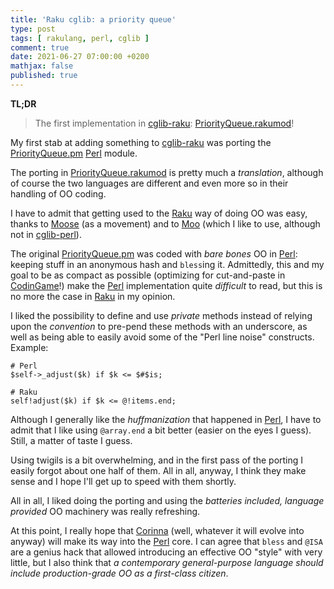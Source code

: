 ```yaml
---
title: 'Raku cglib: a priority queue'
type: post
tags: [ rakulang, perl, cglib ]
comment: true
date: 2021-06-27 07:00:00 +0200
mathjax: false
published: true
---
```


**TL;DR**

> The first implementation in [cglib-raku][]: [PriorityQueue.rakumod][]!

My first stab at adding something to [cglib-raku][] was porting the
[PriorityQueue.pm][] [Perl][] module.

The porting in [PriorityQueue.rakumod][] is pretty much a *translation*,
although of course the two languages are different and even more so in
their handling of OO coding.

I have to admit that getting used to the [Raku][] way of doing OO was
easy, thanks to [Moose][] (as a movement) and to [Moo][] (which I like
to use, although not in [cglib-perl][]).

The original [PriorityQueue.pm][] was coded with *bare bones* OO in
[Perl][]: keeping stuff in an anonymous hash and `bless`ing it.
Admittedly, this and my goal to be as compact as possible (optimizing
for cut-and-paste in [CodinGame][]!) make the [Perl][] implementation
quite *difficult* to read, but this is no more the case in [Raku][] in
my opinion.

I liked the possibility to define and use *private* methods instead of
relying upon the *convention* to pre-pend these methods with an
underscore, as well as being able to easily avoid some of the "Perl
line noise" constructs. Example:

```
# Perl
$self->_adjust($k) if $k <= $#$is;

# Raku
self!adjust($k) if $k <= @!items.end;
```

Although I generally like the *huffmanization* that happened in
[Perl][], I have to admit that I like using `@array.end` a bit better
(easier on the eyes I guess). Still, a matter of taste I guess.

Using twigils is a bit overwhelming, and in the first pass of the
porting I easily forgot about one half of them. All in all, anyway, I
think they make sense and I hope I'll get up to speed with them shortly.

All in all, I liked doing the porting and using the *batteries included,
language provided* OO machinery was really refreshing.

At this point, I really hope that [Corinna][] (well, whatever it will
evolve into anyway) will make its way into the [Perl][] core. I can
agree that `bless` and `@ISA` are a genius hack that allowed introducing
an effective OO "style" with very little, but I also think that *a
contemporary general-purpose language should include production-grade
OO as a first-class citizen*.


[cglib-raku]: https://github.com/polettix/cglib-raku
[cglib-perl]: https://github.com/polettix/cglib-perl
[PriorityQueue.rakumod]:  https://github.com/polettix/cglib-raku/blob/master/PriorityQueue.rakumod
[Perl]: https://www.perl.org/
[Raku]: https://raku.org/
[PriorityQueue.pm]:  https://github.com/polettix/cglib-perl/blob/master/PriorityQueue.pm
[Moose]: https://metacpan.org/pod/Moose
[Moo]: https://metacpan.org/pod/Moo
[CodinGame]: https://www.codingame.com/
[Corinna]: https://github.com/Ovid/Cor/wiki/Proposed-RFC
